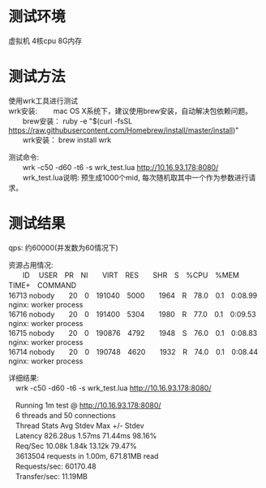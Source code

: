 
测试环境
========
虚拟机 4核cpu 8G内存  

测试方法
========
使用wrk工具进行测试  
wrk安装:
　　mac OS X系统下，建议使用brew安装，自动解决包依赖问题。  
　　brew安装： ruby -e "$(curl -fsSL https://raw.githubusercontent.com/Homebrew/install/master/install)"  
　　wrk安装：  brew install wrk

测试命令:  
　　wrk -c50 -d60 -t6 -s wrk_test.lua http://10.16.93.178:8080/  
　　wrk_test.lua说明: 预生成1000个mid, 每次随机取其中一个作为参数进行请求。

测试结果
========
qps: 约60000(并发数为60情况下)

资源占用情况:  
　　ID 　USER　PR　NI　　VIRT　RES　　SHR　S　%CPU　%MEM　TIME+　COMMAND  
16713 nobody　　20　0　191040　5000　　1964　R　78.0　0.1　0:08.99　nginx: worker process  
16716 nobody　　20　0　191400　5304　　1980　R　77.0　0.1　0:09.53　nginx: worker process  
16715 nobody　　20　0　190876　4792　　1948　S　76.0　0.1　0:08.83　nginx: worker process  
16714 nobody　　20　0　190748　4620　　1932　R　74.0　0.1　0:08.44　nginx: worker process  

详细结果:  
　wrk -c50 -d60 -t6 -s wrk_test.lua http://10.16.93.178:8080/  

　Running 1m test @ http://10.16.93.178:8080/  
　6 threads and 50 connections  
　Thread Stats   Avg      Stdev     Max   +/- Stdev  
　Latency   826.28us    1.57ms  71.44ms   98.16%  
　Req/Sec    10.08k     1.84k   13.12k    79.47%  
　3613504 requests in 1.00m, 671.81MB read  
　Requests/sec:  60170.48  
　Transfer/sec:     11.19MB


